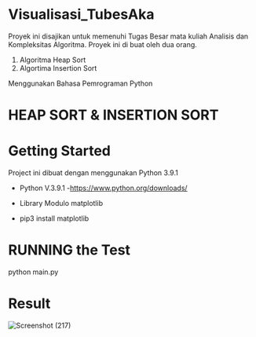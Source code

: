 # Visualisasi_TubesAka
Proyek ini disajikan untuk memenuhi Tugas Besar mata kuliah Analisis dan Kompleksitas Algoritma. Proyek ini di buat oleh dua orang.

1. Algoritma Heap Sort
2. Algortima Insertion Sort

Menggunakan Bahasa Pemrograman Python

# HEAP SORT & INSERTION SORT

# Getting Started
Project ini dibuat dengan menggunakan Python 3.9.1
- Python V.3.9.1
-https://www.python.org/downloads/

- Library Modulo matplotlib
- pip3 install matplotlib

# RUNNING the Test
python main.py

# Result

![Screenshot (217)](https://user-images.githubusercontent.com/76167402/102980731-924ef580-453a-11eb-8982-16b4fe6111f9.png)
